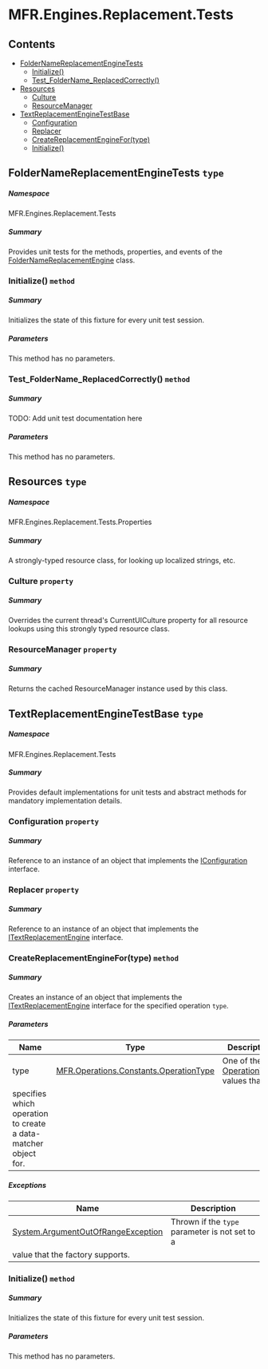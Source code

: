 <a name='assembly'></a>
# MFR.Engines.Replacement.Tests

## Contents

- [FolderNameReplacementEngineTests](#T-MFR-Engines-Replacement-Tests-FolderNameReplacementEngineTests 'MFR.Engines.Replacement.Tests.FolderNameReplacementEngineTests')
  - [Initialize()](#M-MFR-Engines-Replacement-Tests-FolderNameReplacementEngineTests-Initialize 'MFR.Engines.Replacement.Tests.FolderNameReplacementEngineTests.Initialize')
  - [Test_FolderName_ReplacedCorrectly()](#M-MFR-Engines-Replacement-Tests-FolderNameReplacementEngineTests-Test_FolderName_ReplacedCorrectly 'MFR.Engines.Replacement.Tests.FolderNameReplacementEngineTests.Test_FolderName_ReplacedCorrectly')
- [Resources](#T-MFR-Engines-Replacement-Tests-Properties-Resources 'MFR.Engines.Replacement.Tests.Properties.Resources')
  - [Culture](#P-MFR-Engines-Replacement-Tests-Properties-Resources-Culture 'MFR.Engines.Replacement.Tests.Properties.Resources.Culture')
  - [ResourceManager](#P-MFR-Engines-Replacement-Tests-Properties-Resources-ResourceManager 'MFR.Engines.Replacement.Tests.Properties.Resources.ResourceManager')
- [TextReplacementEngineTestBase](#T-MFR-Engines-Replacement-Tests-TextReplacementEngineTestBase 'MFR.Engines.Replacement.Tests.TextReplacementEngineTestBase')
  - [Configuration](#P-MFR-Engines-Replacement-Tests-TextReplacementEngineTestBase-Configuration 'MFR.Engines.Replacement.Tests.TextReplacementEngineTestBase.Configuration')
  - [Replacer](#P-MFR-Engines-Replacement-Tests-TextReplacementEngineTestBase-Replacer 'MFR.Engines.Replacement.Tests.TextReplacementEngineTestBase.Replacer')
  - [CreateReplacementEngineFor(type)](#M-MFR-Engines-Replacement-Tests-TextReplacementEngineTestBase-CreateReplacementEngineFor-MFR-Operations-Constants-OperationType- 'MFR.Engines.Replacement.Tests.TextReplacementEngineTestBase.CreateReplacementEngineFor(MFR.Operations.Constants.OperationType)')
  - [Initialize()](#M-MFR-Engines-Replacement-Tests-TextReplacementEngineTestBase-Initialize 'MFR.Engines.Replacement.Tests.TextReplacementEngineTestBase.Initialize')

<a name='T-MFR-Engines-Replacement-Tests-FolderNameReplacementEngineTests'></a>
## FolderNameReplacementEngineTests `type`

##### Namespace

MFR.Engines.Replacement.Tests

##### Summary

Provides unit tests for the methods, properties, and events of the
[FolderNameReplacementEngine](#T-MFR-FolderNameReplacementEngine 'MFR.FolderNameReplacementEngine')
class.

<a name='M-MFR-Engines-Replacement-Tests-FolderNameReplacementEngineTests-Initialize'></a>
### Initialize() `method`

##### Summary

Initializes the state of this fixture for every unit test session.

##### Parameters

This method has no parameters.

<a name='M-MFR-Engines-Replacement-Tests-FolderNameReplacementEngineTests-Test_FolderName_ReplacedCorrectly'></a>
### Test_FolderName_ReplacedCorrectly() `method`

##### Summary

TODO: Add unit test documentation here

##### Parameters

This method has no parameters.

<a name='T-MFR-Engines-Replacement-Tests-Properties-Resources'></a>
## Resources `type`

##### Namespace

MFR.Engines.Replacement.Tests.Properties

##### Summary

A strongly-typed resource class, for looking up localized strings, etc.

<a name='P-MFR-Engines-Replacement-Tests-Properties-Resources-Culture'></a>
### Culture `property`

##### Summary

Overrides the current thread's CurrentUICulture property for all
  resource lookups using this strongly typed resource class.

<a name='P-MFR-Engines-Replacement-Tests-Properties-Resources-ResourceManager'></a>
### ResourceManager `property`

##### Summary

Returns the cached ResourceManager instance used by this class.

<a name='T-MFR-Engines-Replacement-Tests-TextReplacementEngineTestBase'></a>
## TextReplacementEngineTestBase `type`

##### Namespace

MFR.Engines.Replacement.Tests

##### Summary

Provides default implementations for unit tests and abstract methods for
mandatory implementation details.

<a name='P-MFR-Engines-Replacement-Tests-TextReplacementEngineTestBase-Configuration'></a>
### Configuration `property`

##### Summary

Reference to an instance of an object that implements the
[IConfiguration](#T-MFR-Settings-Configuration-Interfaces-IConfiguration 'MFR.Settings.Configuration.Interfaces.IConfiguration')
interface.

<a name='P-MFR-Engines-Replacement-Tests-TextReplacementEngineTestBase-Replacer'></a>
### Replacer `property`

##### Summary

Reference to an instance of an object that implements the
[ITextReplacementEngine](#T-MFR-ITextReplacementEngine 'MFR.ITextReplacementEngine')
interface.

<a name='M-MFR-Engines-Replacement-Tests-TextReplacementEngineTestBase-CreateReplacementEngineFor-MFR-Operations-Constants-OperationType-'></a>
### CreateReplacementEngineFor(type) `method`

##### Summary

Creates an instance of an object that implements the
[ITextReplacementEngine](#T-MFR-ITextReplacementEngine 'MFR.ITextReplacementEngine')
interface for the
specified operation `type`.

##### Parameters

| Name | Type | Description |
| ---- | ---- | ----------- |
| type | [MFR.Operations.Constants.OperationType](#T-MFR-Operations-Constants-OperationType 'MFR.Operations.Constants.OperationType') | One of the [OperationType](#T-MFR-OperationType 'MFR.OperationType') values that
specifies which operation to create a data-matcher object for. |

##### Exceptions

| Name | Description |
| ---- | ----------- |
| [System.ArgumentOutOfRangeException](http://msdn.microsoft.com/query/dev14.query?appId=Dev14IDEF1&l=EN-US&k=k:System.ArgumentOutOfRangeException 'System.ArgumentOutOfRangeException') | Thrown if the `type` parameter is not set to a
value that the factory supports. |

<a name='M-MFR-Engines-Replacement-Tests-TextReplacementEngineTestBase-Initialize'></a>
### Initialize() `method`

##### Summary

Initializes the state of this fixture for every unit test session.

##### Parameters

This method has no parameters.
